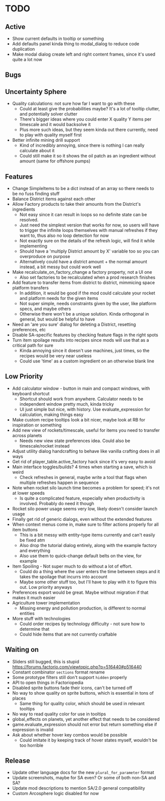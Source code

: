 # TODO

## Active

- Show current defaults in tooltip or something
- Add defaults panel kinda thing to modal_dialog to reduce code duplication
- Make modal dialog create left and right content frames, since it's used quite a lot now

## Bugs

## Uncertainty Sphere

- Quality calculations: not sure how far I want to go with these
  - Could at least give the probabilities maybe? It's a lot of tooltip clutter, and potentially solver clutter
  - There's bigger ideas where you could enter X quality Y items per timescale and it would backsolve it
  - Plus more such ideas, but they seem kinda out there currently, need to play with quality myself first
- Better infinite mining drill support
  - Kind of incredibly annoying, since there is nothing I can really calculate about it
  - Could still make it so it shows the oil patch as an ingredient without amount (same for offshore pumps)

## Features

- Change SimpleItems to be a dict instead of an array so there needs to be no fuss finding stuff
- Balance District items against each other
- Allow Factory products to take their amounts from the District's ingredients
  - Not easy since it can result in loops so no definite state can be resolved.
  - Just need the simplest version that works for now, so users will have to trigger the infinite loops
    themselves with manual refreshes if they want to, thus also no loop detection for now
  - Not exactly sure on the details of the refresh logic, will find it while implementing
  - Should have a 'multiply District amount by X' variable too so you can overproduce on purpose
  - Alternatively could have a district amount + the normal amount instead, a bit messy but could work well
- Make recalculate_on_factory_change a factory property, not a UI one
  - Also set factories to be recalculated when a prod research finishes
- Add feature to transfer items from district to district, mimmicing space platform transfers
  - In addition, it would be good if the mod could calculate your rocket and platform needs for the given items
  - Not super simple, needs constraints given by the user, like platform specs, and maybe others
  - Otherwise there won't be a unique solution. Kinda orthogonal in general, but would be helpful to have
- Need an 'are you sure' dialog for deleting a District, resetting preferences, etc
- Disable SA-specific features by checking feature flags in the right spots
- Turn item spoilage results into recipes since mods will use that as a critical path for sure
  - Kinda annoying since it doesn't use machines, just times, so the recipes would be very near useless
  - Could use 'time' as a custom ingredient on an otherwise blank line

## Low Priority

- Add calculator window - button in main and compact windows, with keyboard shortcut
  - Shortcut should work from anywhere. Calculator needs to be independent window pretty much, kinda tricky
  - UI just simple but nice, with history. Use evaluate_expression for calculation, making things easy
- Make custom recipe tooltips look a bit nicer, maybe look at RB for inspiration or something
- Add new view of rockets/timescale, useful for items you need to transfer across planets
  - Needs new view state preferences idea. Could also be timescale/rocket instead
- Adjust utility dialog handcrafting to behave like vanilla crafting does in all ways
- Get rid of player_table.active_factory hack since it's very easy to avoid
- Main interface toggles/builds? 4 times when starting a save, which is weird
  - Check refreshes in general, maybe write a tool that flags when multiple refreshes happen in sequence
- Note when rocket silo launch time becomes a problem for speed; it's not at lower speeds
  - Is quite a complicated feature, especially when productivity is involved. Probably do need it though
- Rocket silo power usage seems very low, likely doesn't consider launch usage
- Finally get rid of generic dialogs, even without the extended features
- When context menus come in, make sure to filter actions properly for all item buttons
  - This is a bit messy with entity-type items currently and can't easily be fixed atm
  - Also drop the tutorial dialog entirely, along with the example factory and everything
  - Also use them to quick-change default belts on the view, for example
- Item Spoiling - Not super much to do without a lot of effort.
  - Could do a thing where the user enters the time between steps and it takes the spoilage that incurrs into account
  - Maybe some other stuff too, but I'll have to play with it to figure this out. Low priority anyways
- Preferences export would be great. Maybe without migration if that makes it much easier
- Agriculture tower implementation
  - Missing energy and pollution production, is different to normal entities
- More stuff with technologies
  - Could order recipes by technology difficulty - not sure how to determine that
  - Could hide items that are not currently craftable

## Waiting on

- Sliders still bugged, this is stupid https://forums.factorio.com/viewtopic.php?p=516440#p516440
- Constant combinator `sections` format rename
- Some prototype filters still don't support `hidden` properly
- API to open things in Factoriopedia
- Disabled sprite buttons fade their icons, can't be turned off
- No way to show quality on sprite buttons, which is essential in tons of places
  - Same thing for quality color, which should be used in relevant tooltips
- No way to read quality color for use in tooltips
- global_effects on planets, yet another effect that needs to be considered
- game.evaluate_expression should not error but return something else if expression is invalid
- Ask about whether hover key combos would be possible
  - Could imitate it by keeping track of hover states myself, wouldn't be too horrible

## Release

- Update other language docs for the new `plural_for_parameter` format
- Update screenshots, maybe for SA even? Or some of both non-SA and SA?
- Update mod descriptions to mention SA/2.0 general compatibility
- Custom Arcosphere logic disabled for now
